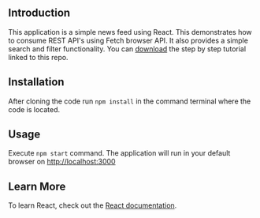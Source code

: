 ## Introduction
This application is a simple news feed using React. This demonstrates how to consume REST API's using Fetch browser API. It also provides a simple search and filter functionality. You can [download](https://github.com/AmmarBurhan/NewsApp/raw/main/Working%20with%20REST%20API%20and%20React%20v4.pdf) the step by step tutorial linked to this repo.

## Installation
After cloning the code run `npm install` in the command terminal where the code is located.

## Usage
Execute `npm start` command. The application will run in your default browser on [http://localhost:3000](http://localhost:3000) 

## Learn More
To learn React, check out the [React documentation](https://reactjs.org/).
